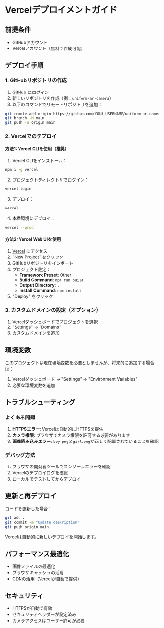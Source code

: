 # Vercelデプロイメントガイド

## 前提条件

- GitHubアカウント
- Vercelアカウント（無料で作成可能）

## デプロイ手順

### 1. GitHubリポジトリの作成

1. [GitHub](https://github.com) にログイン
2. 新しいリポジトリを作成（例：`uniform-ar-camera`）
3. 以下のコマンドでリモートリポジトリを追加：

```bash
git remote add origin https://github.com/YOUR_USERNAME/uniform-ar-camera.git
git branch -M main
git push -u origin main
```

### 2. Vercelでのデプロイ

#### 方法1: Vercel CLIを使用（推奨）

1. Vercel CLIをインストール：
```bash
npm i -g vercel
```

2. プロジェクトディレクトリでログイン：
```bash
vercel login
```

3. デプロイ：
```bash
vercel
```

4. 本番環境にデプロイ：
```bash
vercel --prod
```

#### 方法2: Vercel Web UIを使用

1. [Vercel](https://vercel.com) にアクセス
2. "New Project" をクリック
3. GitHubリポジトリをインポート
4. プロジェクト設定：
   - **Framework Preset**: Other
   - **Build Command**: `npm run build`
   - **Output Directory**: `.`
   - **Install Command**: `npm install`
5. "Deploy" をクリック

### 3. カスタムドメインの設定（オプション）

1. Vercelダッシュボードでプロジェクトを選択
2. "Settings" → "Domains"
3. カスタムドメインを追加

## 環境変数

このプロジェクトは現在環境変数を必要としませんが、将来的に追加する場合は：

1. Vercelダッシュボード → "Settings" → "Environment Variables"
2. 必要な環境変数を追加

## トラブルシューティング

### よくある問題

1. **HTTPSエラー**: Vercelは自動的にHTTPSを提供
2. **カメラ権限**: ブラウザでカメラ権限を許可する必要があります
3. **画像読み込みエラー**: `boy.png`と`girl.png`が正しく配置されていることを確認

### デバッグ方法

1. ブラウザの開発者ツールでコンソールエラーを確認
2. Vercelのデプロイログを確認
3. ローカルでテストしてからデプロイ

## 更新と再デプロイ

コードを更新した場合：

```bash
git add .
git commit -m "Update description"
git push origin main
```

Vercelは自動的に新しいデプロイを開始します。

## パフォーマンス最適化

- 画像ファイルの最適化
- ブラウザキャッシュの活用
- CDNの活用（Vercelが自動で提供）

## セキュリティ

- HTTPSが自動で有効
- セキュリティヘッダーが設定済み
- カメラアクセスはユーザー許可が必要 